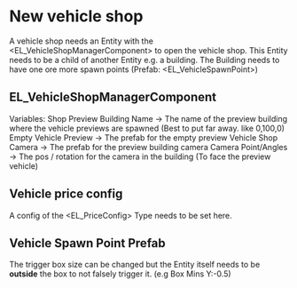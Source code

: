 # New vehicle shop
A vehicle shop needs an Entity with the <EL_VehicleShopManagerComponent> to open the vehicle shop.
This Entity needs to be a child of another Entity e.g. a building. 
The Building needs to have one ore more spawn points (Prefab: <EL_VehicleSpawnPoint>)

## EL_VehicleShopManagerComponent
Variables:
Shop Preview Building Name -> The name of the preview building where the vehicle previews are spawned (Best to put far away. like 0,100,0)
Empty Vehicle Preview -> The prefab for the empty preview
Vehicle Shop Camera -> The prefab for the preview building camera
Camera Point/Angles -> The pos / rotation for the camera in the building (To face the preview vehicle)

## Vehicle price config
A config of the <EL_PriceConfig> Type needs to be set here.


## Vehicle Spawn Point Prefab
The trigger box size can be changed but the Entity itself needs to be **outside** the box to not falsely trigger it. (e.g Box Mins Y:-0.5)

